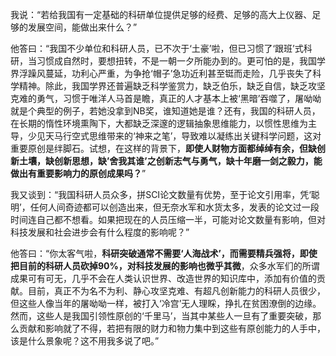 我说：“若给我国有一定基础的科研单位提供足够的经费、足够的高大上仪器、足够的发展空间，能做出来什么？”

他答曰：“我国不少单位和科研人员，已不次于‘土豪’啦，但已习惯了‘跟班’式科研，当习惯成自然时，要想扭转，不是一朝一夕所能办到的。更可怕的是，我国学界浮躁风蔓延，功利心严重，为争抢‘帽子’急功近利甚至铤而走险，几乎丧失了科学精神。除此，我国学界还普遍缺乏科学鉴赏力，缺乏伯乐，缺乏自信，缺乏攻坚克难的勇气，习惯于唯洋人马首是瞻，真正的人才基本上被‘黑暗’吞噬了，屠呦呦就是个典型的例子，若她没拿到NB奖，谁知道她是谁？还有，我国的科研人员，在长期的惰性环境熏陶下，大都缺乏深邃的逻辑抽象思维能力，以惯性思维为主导，少见天马行空式思维带来的‘神来之笔’，导致难以凝练出关键科学问题，这对重要原创是绊脚石。试想，在这样的背景下，**即使人财物方面都绰绰有余，但缺创新土壤，缺创新思想，缺’舍我其谁’之创新志气与勇气，缺十年磨一剑之毅力，能做出有重要影响力的原创成果吗？**”

我又谈到：“我国科研人员众多，拼SCI论文数量有优势，至于论文引用率，凭‘聪明’，任何人间奇迹都可以创造出来，但无奈水军和水货太多，发表的论文过一段时间连自己都不想看。如果把现在的人员压缩一半，可能对论文数量有影响，但对科技发展和社会进步会有什么程度的影响呢？”

他答曰：“你太客气啦，**科研突破通常不需要‘人海战术’，而需要精兵强将，即使把目前的科研人员砍掉90%，对科技发展的影响也微乎其微**，众多水军们的所谓成果可有可无，几乎不会在人类认识世界、改造世界的知识库中，添加有价值的贡献。目前，真正不为名不为利、静心攻坚克难、有超凡创新能力的科研人员很少，但这些人像当年的屠呦呦一样，被打入‘冷宫’无人理睬，挣扎在贫困潦倒的边缘。然而，这些人是我国引领性原创的‘千里马’，当其中某些人一旦有了重要突破，那么贡献和影响就了不得，若把有限的财力和物力集中到这些有原创能力的人手中，该是什么景象呢？这不用我多说了吧。”